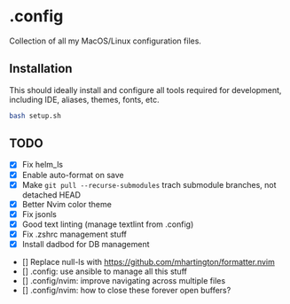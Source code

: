 # .config

Collection of all my MacOS/Linux configuration files.

## Installation

This should ideally install and configure all tools required
for development, including IDE, aliases, themes, fonts, etc.

```bash
bash setup.sh
```

## TODO

- [x] Fix helm_ls
- [x] Enable auto-format on save
- [x] Make `git pull --recurse-submodules` trach submodule branches, not detached HEAD
- [x] Better Nvim color theme
- [x] Fix jsonls
- [x] Good text linting (manage textlint from .config)
- [x] Fix .zshrc management stuff
- [x] Install dadbod for DB management
- [] Replace null-ls with https://github.com/mhartington/formatter.nvim
- [] .config: use ansible to manage all this stuff
- [] .config/nvim: improve navigating across multiple files
- [] .config/nvim: how to close these forever open buffers? 

